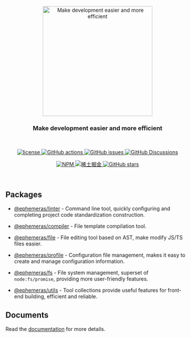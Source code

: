 <p align="center">
  <br>
  <a href="https://github.com/Kythuen/ephemeras">
    <img src="https://cdn.jsdelivr.net/gh/Kythuen/static/logos/ephemeras/black.png" alt="Make development easier and more efficient" width="300">
  </a>
</p>
<h3 align="center">Make development easier and more efficient

</h3>
<br>

<p align="center">
  <a href="https://github.com/Kythuen/ephemeras/blob/main/LICENSE" target="__blank">
    <img src="https://img.shields.io/github/license/Kythuen/ephemeras" alt="license">
  </a>
  <a href="https://github.com/Kythuen/ephemeras/actions/workflows/release.yml" target="__blank">
    <img src="https://img.shields.io/github/actions/workflow/status/Kythuen/ephemeras/release.yml" alt="GitHub actions">
  </a>
  <a href="https://github.com/Kythuen/ephemeras/issues" target="__blank">
   <img  alt="GitHub issues" src="https://img.shields.io/github/issues/Kythuen/ephemeras">
  </a>
  <a href="https://github.com/Kythuen/ephemeras/discussions" target="__blank">
   <img alt="GitHub Discussions" src="https://img.shields.io/github/discussions/Kythuen/ephemeras">
  </a>
</p>
<p align="center">
  <a href="https://www.npmjs.com/~ephemeras">
    <img src="https://img.shields.io/badge/NPM-CB3837.svg?logo=npm&logoColor=white" alt="NPM">
  </a>
  <a href="https://juejin.cn/user/3526835391969069/posts">
    <img src="https://img.shields.io/badge/稀土掘金-007FFF.svg?logo=juejin&logoColor=white" alt="稀土掘金">
  </a>
  <a href="https://github.com/Kythuen/ephemeras" target="__blank">
    <img alt="GitHub stars" src="https://img.shields.io/github/stars/Kythuen/ephemeras?style=social">
  </a>
</p>

<br>

## Packages

- [@ephemeras/linter](https://kythuen.github.io/ephemeras/linter/) - Command line tool, quickly configuring and completing project code standardization construction.

- [@ephemeras/compiler](https://kythuen.github.io/ephemeras/compiler/) - File template compilation tool.

- [@ephemeras/file](https://kythuen.github.io/ephemeras/file/) - File editing tool based on AST, make modify JS/TS files easier.

- [@ephemeras/profile](https://kythuen.github.io/ephemeras/profile/) - Configuration file management, makes it easy to create and manage configuration information.

- [@ephemeras/fs](https://kythuen.github.io/ephemeras/profile/) - File system  management, superset of `node:fs/promise`, providing more user-friendly features.

- [@ephemeras/utils](https://kythuen.github.io/ephemeras/utils/) - Tool collections provide useful features for front-end building, efficient and reliable.


## Documents

Read the [documentation](https://kythuen.github.io/ephemeras) for more details.
